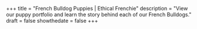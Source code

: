 +++
 title = "French Bulldog Puppies | Ethical Frenchie"
 description = "View our puppy portfolio and learn the story behind each of our French Bulldogs."
 draft = false
 showthedate = false
+++

